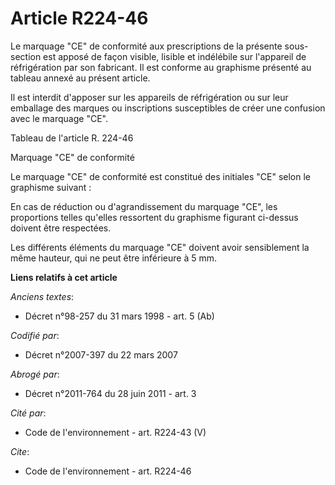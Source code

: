# Article R224-46

Le marquage "CE" de conformité aux prescriptions de la présente sous-section est apposé de façon visible, lisible et
indélébile sur l'appareil de réfrigération par son fabricant. Il est conforme au graphisme présenté au tableau annexé au
présent article.

Il est interdit d'apposer sur les appareils de réfrigération ou sur leur emballage des marques ou inscriptions susceptibles
de créer une confusion avec le marquage "CE".

Tableau de l'article R. 224-46

Marquage "CE" de conformité

Le marquage "CE" de conformité est constitué des initiales "CE" selon le graphisme suivant :

En cas de réduction ou d'agrandissement du marquage "CE", les proportions telles qu'elles ressortent du graphisme figurant
ci-dessus doivent être respectées.

Les différents éléments du marquage "CE" doivent avoir sensiblement la même hauteur, qui ne peut être inférieure à 5 mm.

**Liens relatifs à cet article**

_Anciens textes_:

  - Décret n°98-257 du 31 mars 1998 - art. 5 (Ab)

_Codifié par_:

  - Décret n°2007-397 du 22 mars 2007

_Abrogé par_:

  - Décret n°2011-764 du 28 juin 2011 - art. 3

_Cité par_:

  - Code de l'environnement - art. R224-43 (V)

_Cite_:

  - Code de l'environnement - art. R224-46
